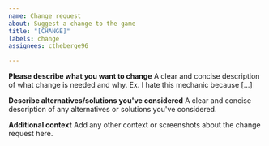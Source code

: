 ```yaml
---
name: Change request
about: Suggest a change to the game
title: "[CHANGE]"
labels: change
assignees: ctheberge96

---
```


**Please describe what you want to change**
A clear and concise description of what change is needed and why. Ex. I hate this mechanic because [...]

**Describe alternatives/solutions you've considered**
A clear and concise description of any alternatives or solutions you've considered.

**Additional context**
Add any other context or screenshots about the change request here.

